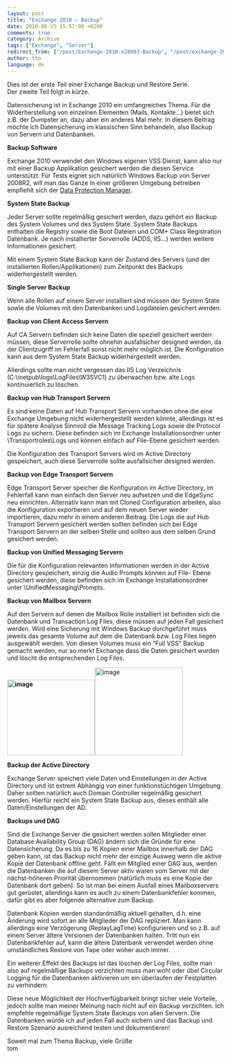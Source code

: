 ```yaml
---
layout: post
title: "Exchange 2010 – Backup"
date: 2010-06-25 15:57:00 +0200
comments: true
category: Archive
tags: ["Exchange", "Server"]
redirect_from: ["/post/Exchange-2010-e28093-Backup", "/post/exchange-2010-e28093-backup"]
author: tto
language: de
---
```

<!-- more -->
<p>Dies ist der erste Teil einer Exchange Backup und Restore Serie.    <br />Der zweite Teil folgt in kürze.</p>  <p>Datensicherung ist in Exchange 2010 ein umfangreiches Thema. Für die Widerherstellung von einzelnen Elementen (Mails, Kontakte…) bietet sich z.B. der Dumpster an, dazu aber ein anderes Mal mehr. In diesem Beitrag möchte ich Datensicherung im klassischen Sinn behandeln, also Backup von Servern und Datenbanken.</p>  <p><strong>Backup Software</strong></p>  <p>Exchange 2010 verwendet den Windows eigenen VSS Dienst, kann also nur mit einer Backup Applikation gesichert werden die diesen Service unterstützt. Für Tests eignet sich natürlich Windows Backup von Server 2008R2, will man das Ganze in einer größeren Umgebung betreiben empfiehlt sich der <a href="http://www.microsoft.com/systemcenter/en/us/data-protection-manager.aspx" target="_blank">Data Protection Manager</a>.</p>  <p><strong>System State Backup</strong></p>  <p>Jeder Server sollte regelmäßig gesichert werden, dazu gehört ein Backup des System Volumes und des System State. System State Backups enthalten die Registry sowie die Boot Dateien und COM+ Class Registration Datenbank. Je nach installierter Serverrolle (ADDS, IIS…) werden weitere Informationen gesichert.</p>  <p>Mit einem System State Backup kann der Zustand des Servers (und der installierten Rollen/Applikationen) zum Zeitpunkt des Backups widerhergestellt werden.</p>  <p><strong>Single Server Backup</strong></p>  <p>Wenn alle Rollen auf einem Server installiert sind müssen der System State sowie die Volumes mit den Datenbanken und Logdateien gesichert werden.</p>  <p><strong>Backup von Client Access Servern</strong></p>  <p>Auf CA Servern befinden sich keine Daten die speziell gesichert werden müssen, diese Serverrolle sollte ohnehin ausfallsicher designed werden, da der Clientzugriff im Fehlerfall sonst nicht mehr möglich ist. Die Konfiguration kann aus dem System State Backup widerhergestellt werden.</p>  <p>Allerdings sollte man nicht vergessen das IIS Log Verzeichnis (C:\inetpub\logs\LogFiles\W3SVC1) zu überwachen bzw. alte Logs kontinuierlich zu löschen.</p>  <p><strong>Backup von Hub Transport Servern</strong></p>  <p>Es sind keine Daten auf Hub Transport Servern vorhanden ohne die eine Exchange Umgebung nicht widerhergestellt werden könnte, allerdings ist es für spätere Analyse Sinnvoll die Message Tracking Logs sowie die Protocol Logs zu sichern. Diese befinden sich im Exchange Installationsordner unter \Transportroles\Logs und können einfach auf File-Ebene gesichert werden.</p>  <p>Die Konfiguration des Transport Servers wird im Active Directory gespeichert, auch diese Serverrolle sollte ausfallsicher designed werden.</p>  <p><strong>Backup von Edge Transport Servern</strong></p>  <p>Edge Transport Server speicher die Konfiguration im Active Directory, im Fehlerfall kann man einfach den Server neu aufsetzen und die EdgeSync neu einrichten. Alternativ kann man mit Cloned Configuration arbeiten, also die Konfiguration exportieren und auf dem neuen Server wieder importieren, dazu mehr in einem anderen Beitrag. Die Logs die auf Hub Transport Servern gesichert werden sollten befinden sich bei Edge Transport Servern an der selben Stelle und sollten aus dem selben Grund gesichert werden.</p>  <p><strong>Backup von Unified Messaging Servern</strong></p>  <p>Die für die Konfiguration relevanten Informationen werden in der Active Directory gespeichert, einzig die Audio Prompts können auf File- Ebene gesichert werden, diese befinden sich im Exchange Installationsordner unter \UnifiedMessaging\Prompts.</p>  <p><strong></strong></p>  <p><strong>Backup von Mailbox Servern</strong></p>  <p>Auf den Servern auf denen die Mailbox Rolle installiert ist befinden sich die Datenbank und Transaction Log Files, diese müssen auf jeden Fall gesichert werden. Wird eine Sicherung mit Windows Backup durchgeführt muss jeweils das gesamte Volume auf dem die Datenbank bzw. Log Files liegen ausgewählt werden. Von diesen Volumes muss ein “Full VSS&quot; Backup gemacht werden, nur so merkt Exchange dass die Daten gesichert wurden und löscht die entsprechenden Log Files.</p>  <p><strong><a href="/assets/archive/image_142.png"><img style="border-right-width: 0px; display: inline; border-top-width: 0px; border-bottom-width: 0px; border-left-width: 0px" title="image" border="0" alt="image" src="/assets/archive/image_thumb_142.png" width="204" height="176" /></a></strong><a href="/assets/archive/image_145.png"><img style="border-right-width: 0px; display: inline; border-top-width: 0px; border-bottom-width: 0px; border-left-width: 0px" title="image" border="0" alt="image" src="/assets/archive/image_thumb_143.png" width="204" height="204" /></a></p>  <p><strong></strong></p>  <p><strong>Backup der Active Directory</strong></p>  <p>Exchange Server speichert viele Daten und Einstellungen in der Active Directory und ist extrem Abhängig von einer funktionstüchtigen Umgebung. Daher sollten natürlich auch Domain Controller regelmäßig gesichert werden. Hierfür reicht ein System State Backup aus, dieses enthält alle Daten/Einstellungen der AD.</p>  <p><strong>Backups und DAG</strong></p>  <p>Sind die Exchange Server die gesichert werden sollen Mitglieder einer Database Availability Group (DAG) ändern sich die Gründe für eine Datensicherung. Da es bis zu 16 Kopien einer Mailbox innerhalb der DAG geben kann, ist das Backup nicht mehr der einzige Ausweg wenn die aktive Kopie der Datenbank offline geht. Fällt ein Mitglied einer DAG aus, werden die Datenbanken die auf diesem Server aktiv waren vom Server mit der nächst-höheren Priorität übernommen (natürlich muss es eine Kopie der Datenbank dort geben). So ist man bei einem Ausfall eines Mailboxservers gut gerüstet, allerdings kann es auch zu einem Datenbankfehler kommen, dafür gibt es aber folgende alternative zum Backup.</p>  <p>Datenbank Kopien werden standardmäßig aktuell gehalten, d.h. eine Änderung wird sofort an alle Mitglieder der DAG repliziert. Man kann allerdings eine Verzögerung (ReplayLagTime) konfigurieren und so z.B. auf einem Server ältere Versionen der Datenbanken halten. Tritt nun ein Datenbankfehler auf, kann die ältere Datenbank verwendet werden ohne umständliches Restore von Tape oder woher auch immer.</p>  <p>Ein weiterer Effekt des Backups ist das löschen der Log Files, sollte man also auf regelmäßige Backups verzichten muss man wohl oder übel Circular Logging für die Datenbanken aktivieren um ein überlaufen der Festplatten zu verhindern.</p>  <p>Diese neue Möglichkeit der Hochverfügbarkeit bringt sicher viele Vorteile, jedoch sollte man meiner Meinung nach nicht auf ein Backup verzichten. Ich empfehle regelmäßige System State Backups von allen Servern. Die Datenbanken würde ich auf jeden Fall auch sichern und das Backup und Restore Szenario ausreichend testen und dokumentieren!</p>  <p>Soweit mal zum Thema Backup, viele Grüße   <br />tom</p>

